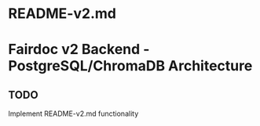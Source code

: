 # README-v2.md

# Fairdoc v2 Backend - PostgreSQL/ChromaDB Architecture

## TODO

Implement README-v2.md functionality
